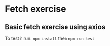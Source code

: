 # Fetch exercise

## Basic fetch exercise using axios

To test it run: `npm install` then `npm run test`
